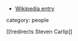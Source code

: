 
* [Wikipedia entry](http://en.wikipedia.org/wiki/Steve_Carlip)

category: people

[[!redirects Steven Carlip]]

